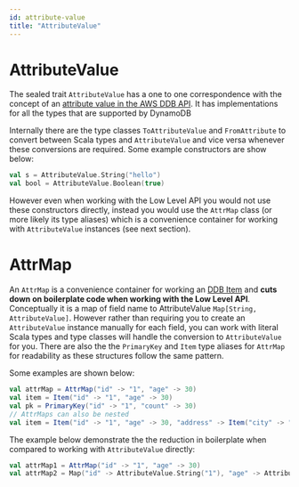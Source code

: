 ```yaml
---
id: attribute-value
title: "AttributeValue"
---
```


# AttributeValue
The sealed trait `AttributeValue` has a one to one correspondence with the concept of an [attribute value in the AWS DDB API](https://docs.aws.amazon.com/amazondynamodb/latest/APIReference/API_AttributeValue.html). It has implementations for all the types that are supported by DynamoDB

Internally there are the type classes `ToAttributeValue` and `FromAttribute` to convert between Scala types and `AttributeValue` and vice versa
whenever these conversions are required. Some example constructors are show below:

```scala
val s = AttributeValue.String("hello")
val bool = AttributeValue.Boolean(true)
```

However even when working with the Low Level API you would not use these constructors directly, instead you would use the `AttrMap` class (or more likely its type aliases) which is a convenience container for working with `AttributeValue` instances (see next section).

# AttrMap
An `AttrMap` is a convenience container for working an [DDB Item](https://docs.aws.amazon.com/amazondynamodb/latest/developerguide/WorkingWithItems.html) and **cuts down on boilerplate code when working with the Low Level API**. Conceptually it is a map of field name to AttributeValue `Map[String, AttributeValue]`.
However rather than requiring you to create an `AttributeValue` instance manually for each field, you can work with literal Scala types and type classes will handle the conversion to `AttributeValue` for you. There are also the the `PrimaryKey` and `Item` type aliases for `AttrMap` for readability as these structures follow the same pattern.

Some examples are shown below:

```scala
val attrMap = AttrMap("id" -> "1", "age" -> 30) 
val item = Item("id" -> "1", "age" -> 30) 
val pk = PrimaryKey("id" -> "1", "count" -> 30) 
// AttrMaps can also be nested 
val item = Item("id" -> "1", "age" -> 30, "address" -> Item("city" -> "London", "postcode" -> "SW1A 1AA")) 
```

The example below demonstrate the the reduction in boilerplate when compared to working with `AttributeValue` directly:

```scala
val attrMap1 = AttrMap("id" -> "1", "age" -> 30) 
val attrMap2 = Map("id" -> AttributeValue.String("1"), "age" -> AttributeValue.Number(30))
```




